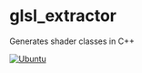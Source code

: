 # glsl_extractor
Generates shader classes in C++

[![Ubuntu](https://github.com/j-junckes/glsl_extractor/actions/workflows/cmake-single-platform.yml/badge.svg)](https://github.com/j-junckes/glsl_extractor/actions/workflows/cmake-single-platform.yml)
